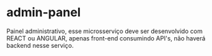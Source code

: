 # admin-panel
Painel administrativo, esse microsserviço deve ser desenvolvido com REACT ou ANGULAR, apenas front-end consumindo API's, não haverá backend nesse serviço.
